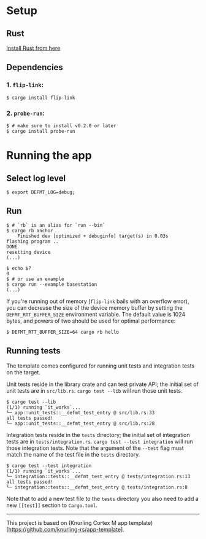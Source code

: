 # Setup

## Rust
[Install Rust from here](https://www.rust-lang.org/tools/install)
## Dependencies

### 1. `flip-link`:

```console
$ cargo install flip-link
```

### 2. `probe-run`:

``` console
$ # make sure to install v0.2.0 or later
$ cargo install probe-run
```
# Running the app

## Select log level
```console
$ export DEFMT_LOG=debug;
```
## Run

``` console
$ # `rb` is an alias for `run --bin`
$ cargo rb anchor
    Finished dev [optimized + debuginfo] target(s) in 0.03s
flashing program ..
DONE
resetting device
(...)

$ echo $?
0
$ # or use an example
$ cargo run --example basestation
(...)
```

If you're running out of memory (`flip-link` bails with an overflow error), you can decrease the size of the device memory buffer by setting the `DEFMT_RTT_BUFFER_SIZE` environment variable. The default value is 1024 bytes, and powers of two should be used for optimal performance:

``` console
$ DEFMT_RTT_BUFFER_SIZE=64 cargo rb hello
```

## Running tests

The template comes configured for running unit tests and integration tests on the target.

Unit tests reside in the library crate and can test private API; the initial set of unit tests are in `src/lib.rs`.
`cargo test --lib` will run those unit tests.

``` console
$ cargo test --lib
(1/1) running `it_works`...
└─ app::unit_tests::__defmt_test_entry @ src/lib.rs:33
all tests passed!
└─ app::unit_tests::__defmt_test_entry @ src/lib.rs:28
```

Integration tests reside in the `tests` directory; the initial set of integration tests are in `tests/integration.rs`.
`cargo test --test integration` will run those integration tests.
Note that the argument of the `--test` flag must match the name of the test file in the `tests` directory.

``` console
$ cargo test --test integration
(1/1) running `it_works`...
└─ integration::tests::__defmt_test_entry @ tests/integration.rs:13
all tests passed!
└─ integration::tests::__defmt_test_entry @ tests/integration.rs:8
```

Note that to add a new test file to the `tests` directory you also need to add a new `[[test]]` section to `Cargo.toml`.

---
This project is based on (Knurling Cortex M app template)[https://github.com/knurling-rs/app-template].